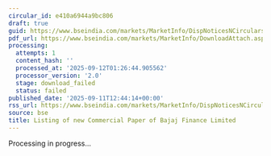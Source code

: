 ```yaml
---
circular_id: e410a6944a9bc806
draft: true
guid: https://www.bseindia.com/markets/MarketInfo/DispNoticesNCirculars.aspx?Noticeid={2EBE38F9-A681-454E-82F0-E83958ED37FB}&noticeno=20250911-73&dt=09/11/2025&icount=73&totcount=91&flag=0
pdf_url: https://www.bseindia.com/markets/MarketInfo/DownloadAttach.aspx?id=20250911-73&attachedId=
processing:
  attempts: 1
  content_hash: ''
  processed_at: '2025-09-12T01:26:44.905562'
  processor_version: '2.0'
  stage: download_failed
  status: failed
published_date: '2025-09-11T12:44:14+00:00'
rss_url: https://www.bseindia.com/markets/MarketInfo/DispNoticesNCirculars.aspx?Noticeid={2EBE38F9-A681-454E-82F0-E83958ED37FB}&noticeno=20250911-73&dt=09/11/2025&icount=73&totcount=91&flag=0
source: bse
title: Listing of new Commercial Paper of Bajaj Finance Limited
---
```


Processing in progress...